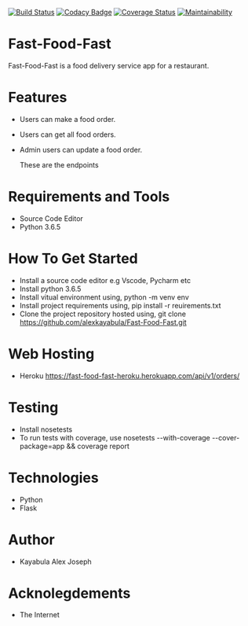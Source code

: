 [![Build Status](https://travis-ci.org/alexkayabula/Fast-Food-Fast.svg?branch=develop-1)](https://travis-ci.org/alexkayabula/Fast-Food-Fast)
[![Codacy Badge](https://api.codacy.com/project/badge/Grade/dd3c7a4fb0b64824844de46420548c6a)](https://www.codacy.com/app/alexkayabula/Fast-Food-Fast?utm_source=github.com&amp;utm_medium=referral&amp;utm_content=alexkayabula/Fast-Food-Fast&amp;utm_campaign=Badge_Grade)
[![Coverage Status](https://coveralls.io/repos/github/alexkayabula/Fast-Food-Fast/badge.svg?branch=develop-1)](https://coveralls.io/github/alexkayabula/Fast-Food-Fast?branch=develop-1)
[![Maintainability](https://api.codeclimate.com/v1/badges/3c3c2c844f0852897484/maintainability)](https://codeclimate.com/github/alexkayabula/Fast-Food-Fast/maintainability)

# Fast-Food-Fast
  Fast-Food-Fast is a food delivery service app for a restaurant.

# Features
- Users can make a food order.
- Users can get all food orders.
- Admin users can update a food order.

  These are the endpoints


# Requirements and Tools
- Source Code Editor
- Python 3.6.5

# How To Get Started
- Install a source code editor e.g Vscode, Pycharm etc
- Install python 3.6.5
- Install vitual environment using, python -m venv env
- Install project requirements using, pip install -r reuirements.txt
- Clone the project repository hosted using, git clone    https://github.com/alexkayabula/Fast-Food-Fast.git

# Web Hosting
- Heroku https://fast-food-fast-heroku.herokuapp.com/api/v1/orders/

# Testing
- Install nosetests
- To run tests with coverage, use nosetests --with-coverage --cover-package=app && coverage report
# Technologies
- Python
- Flask

# Author
- Kayabula Alex Joseph

# Acknolegdements
- The Internet
